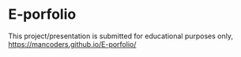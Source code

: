 # E-porfolio
This project/presentation is submitted for educational purposes only, https://mancoders.github.io/E-porfolio/

